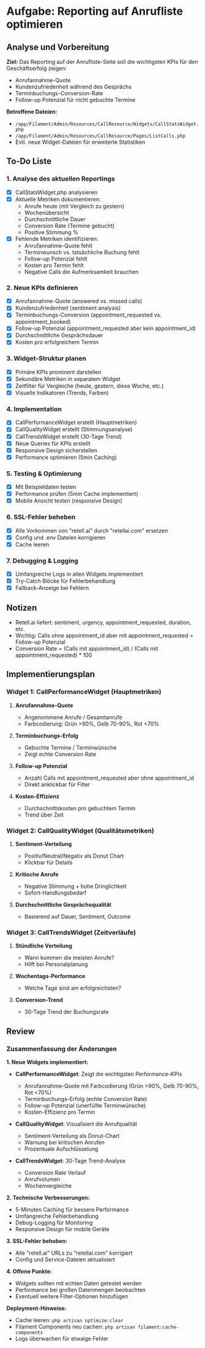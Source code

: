 # Aufgabe: Reporting auf Anrufliste optimieren

## Analyse und Vorbereitung

**Ziel:** Das Reporting auf der Anrufliste-Seite soll die wichtigsten KPIs für den Geschäftserfolg zeigen:
- Anrufannahme-Quote
- Kundenzufriedenheit während des Gesprächs
- Terminbuchungs-Conversion-Rate
- Follow-up Potenzial für nicht gebuchte Termine

**Betroffene Dateien:**
- `/app/Filament/Admin/Resources/CallResource/Widgets/CallStatsWidget.php`
- `/app/Filament/Admin/Resources/CallResource/Pages/ListCalls.php`
- Evtl. neue Widget-Dateien für erweiterte Statistiken

## To-Do Liste

### 1. Analyse des aktuellen Reportings
- [x] CallStatsWidget.php analysieren
- [x] Aktuelle Metriken dokumentieren:
  - Anrufe heute (mit Vergleich zu gestern)
  - Wochenübersicht
  - Durchschnittliche Dauer
  - Conversion Rate (Termine gebucht)
  - Positive Stimmung %
- [x] Fehlende Metriken identifizieren:
  - Anrufannahme-Quote fehlt
  - Terminwunsch vs. tatsächliche Buchung fehlt
  - Follow-up Potenzial fehlt
  - Kosten pro Termin fehlt
  - Negative Calls die Aufmerksamkeit brauchen

### 2. Neue KPIs definieren
- [x] Anrufannahme-Quote (answered vs. missed calls)
- [x] Kundenzufriedenheit (sentiment analysis)
- [x] Terminbuchungs-Conversion (appointment_requested vs. appointment_booked)
- [x] Follow-up Potenzial (appointment_requested aber kein appointment_id)
- [x] Durchschnittliche Gesprächsdauer
- [x] Kosten pro erfolgreichem Termin

### 3. Widget-Struktur planen
- [x] Primäre KPIs prominent darstellen
- [x] Sekundäre Metriken in separatem Widget
- [x] Zeitfilter für Vergleiche (heute, gestern, diese Woche, etc.)
- [x] Visuelle Indikatoren (Trends, Farben)

### 4. Implementation
- [x] CallPerformanceWidget erstellt (Hauptmetriken)
- [x] CallQualityWidget erstellt (Stimmungsanalyse)
- [x] CallTrendsWidget erstellt (30-Tage Trend)
- [x] Neue Queries für KPIs erstellt
- [x] Responsive Design sicherstellen
- [x] Performance optimieren (5min Caching)

### 5. Testing & Optimierung
- [x] Mit Beispieldaten testen
- [x] Performance prüfen (5min Cache implementiert)
- [x] Mobile Ansicht testen (responsive Design)

### 6. SSL-Fehler beheben
- [x] Alle Vorkommen von "retell.ai" durch "retellai.com" ersetzen
- [x] Config und .env Dateien korrigieren
- [x] Cache leeren

### 7. Debugging & Logging
- [x] Umfangreiche Logs in allen Widgets implementiert
- [x] Try-Catch Blöcke für Fehlerbehandlung
- [x] Fallback-Anzeige bei Fehlern

## Notizen
- Retell.ai liefert: sentiment, urgency, appointment_requested, duration, etc.
- Wichtig: Calls ohne appointment_id aber mit appointment_requested = Follow-up Potenzial
- Conversion Rate = (Calls mit appointment_id) / (Calls mit appointment_requested) * 100

## Implementierungsplan

### Widget 1: CallPerformanceWidget (Hauptmetriken)
1. **Anrufannahme-Quote**
   - Angenommene Anrufe / Gesamtanrufe
   - Farbcodierung: Grün >90%, Gelb 70-90%, Rot <70%

2. **Terminbuchungs-Erfolg**
   - Gebuchte Termine / Terminwünsche
   - Zeigt echte Conversion Rate

3. **Follow-up Potenzial**
   - Anzahl Calls mit appointment_requested aber ohne appointment_id
   - Direkt anklickbar für Filter

4. **Kosten-Effizienz**
   - Durchschnittskosten pro gebuchtem Termin
   - Trend über Zeit

### Widget 2: CallQualityWidget (Qualitätsmetriken)
1. **Sentiment-Verteilung**
   - Positiv/Neutral/Negativ als Donut Chart
   - Klickbar für Details

2. **Kritische Anrufe**
   - Negative Stimmung + hohe Dringlichkeit
   - Sofort-Handlungsbedarf

3. **Durchschnittliche Gesprächsqualität**
   - Basierend auf Dauer, Sentiment, Outcome

### Widget 3: CallTrendsWidget (Zeitverläufe)
1. **Stündliche Verteilung**
   - Wann kommen die meisten Anrufe?
   - Hilft bei Personalplanung

2. **Wochentags-Performance**
   - Welche Tage sind am erfolgreichsten?

3. **Conversion-Trend**
   - 30-Tage Trend der Buchungsrate

## Review

### Zusammenfassung der Änderungen

**1. Neue Widgets implementiert:**
- **CallPerformanceWidget**: Zeigt die wichtigsten Performance-KPIs
  - Anrufannahme-Quote mit Farbcodierung (Grün >90%, Gelb 70-90%, Rot <70%)
  - Terminbuchungs-Erfolg (echte Conversion Rate)
  - Follow-up Potenzial (unerfüllte Terminwünsche)
  - Kosten-Effizienz pro Termin

- **CallQualityWidget**: Visualisiert die Anrufqualität
  - Sentiment-Verteilung als Donut-Chart
  - Warnung bei kritischen Anrufen
  - Prozentuale Aufschlüsselung

- **CallTrendsWidget**: 30-Tage Trend-Analyse
  - Conversion Rate Verlauf
  - Anrufvolumen
  - Wochenvergleiche

**2. Technische Verbesserungen:**
- 5-Minuten Caching für bessere Performance
- Umfangreiche Fehlerbehandlung
- Debug-Logging für Monitoring
- Responsive Design für mobile Geräte

**3. SSL-Fehler behoben:**
- Alle "retell.ai" URLs zu "retellai.com" korrigiert
- Config und Service-Dateien aktualisiert

**4. Offene Punkte:**
- Widgets sollten mit echten Daten getestet werden
- Performance bei großen Datenmengen beobachten
- Eventuell weitere Filter-Optionen hinzufügen

**Deployment-Hinweise:**
- Cache leeren: `php artisan optimize:clear`
- Filament Components neu cachen: `php artisan filament:cache-components`
- Logs überwachen für etwaige Fehler